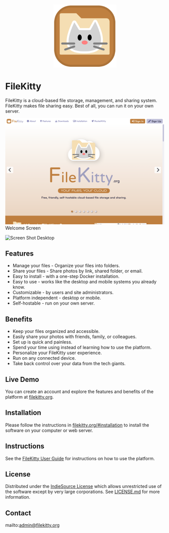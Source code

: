 <p align="center" style="text-align:center">
	<img src="images/logos/logo.svg" width="200">
</p>

# FileKitty

FileKitty is a cloud-based file storage, management, and sharing system. FileKitty makes file sharing easy. Best of all, you can run it on your own server.

![Screen Shot](images/screen-shots/welcome.png)
Welcome Screen

![Screen Shot](images/screen-shots/desktop.png)
Desktop

## Features

- Manage your files - Organize your files into folders.
- Share your files - Share photos by link, shared folder, or email.
- Easy to install - with a one-step Docker installation.
- Easy to use - works like the desktop and mobile systems you already know.
- Customizable - by users and site administrators.
- Platform independent - desktop or mobile.
- Self-hostable - run on your own server.

## Benefits

- Keep your files organized and accessible.
- Easily share your photos with friends, family, or colleagues.
- Set up is quick and painless.
- Spend your time using instead of learning how to use the platform.
- Personalize your FileKitty user experience.
- Run on any connected device.
- Take back control over your data from the tech giants.

## Live Demo

You can create an account and explore the features and benefits of the platform at [filekitty.org](https://filekitty.org).

## Installation

Please follow the instructions in [filekitty.org/#installation](https://filekitty.org/#installation) to install the software on your computer or web server.

## Instructions

See the [FileKitty User Guide](https://filekitty.org/#help) for instructions on how to use the platform.

## License

Distributed under the <a href="https://indiesource.org/">IndieSource License</a> which allows unrestricted use of the software except by very large corporations. See [LICENSE.md](LICENSE.md) for more information.

## Contact

mailto:admin@filekitty.org
